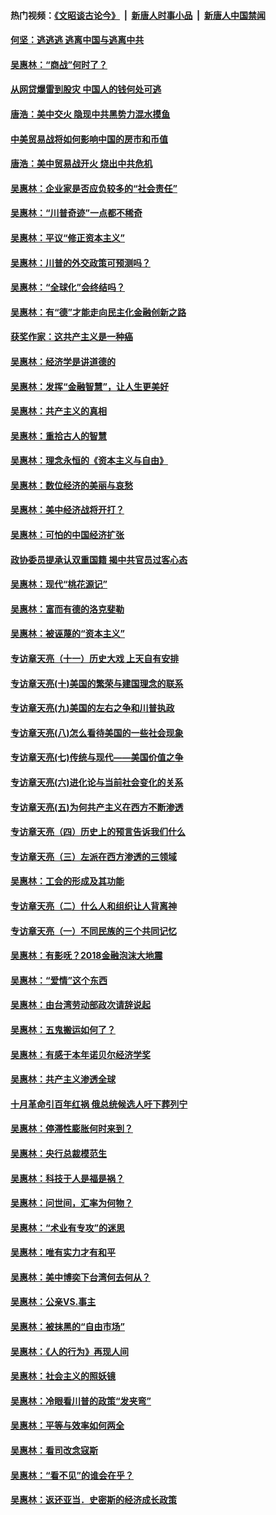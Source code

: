 #### 热门视频：[《文昭谈古论今》](https://github.com/gfw-breaker/wenzhao/blob/master/README.md?t=10190633) &nbsp;|&nbsp; [新唐人时事小品](https://github.com/gfw-breaker/ntdtv-comedy/blob/master/README.md?t=10190633) &nbsp;|&nbsp; [新唐人中国禁闻](https://github.com/gfw-breaker/ntdtv-news/blob/master/README.md?t=10190633)

#### [何坚：逃逃逃 逃离中国与逃离中共](../pages/nsc423/n10592891.md?t=10190633) 

#### [吴惠林：“商战”何时了？](../pages/nsc423/n10573558.md?t=10190633) 

#### [从网贷爆雷到股灾 中国人的钱何处可逃](../pages/nsc423/n10572800.md?t=10190633) 

#### [唐浩：美中交火 隐现中共黑势力混水摸鱼](../pages/nsc423/n10544040.md?t=10190633) 

#### [中美贸易战将如何影响中国的房市和币值](../pages/nsc423/n10543697.md?t=10190633) 

#### [唐浩：美中贸易战开火 烧出中共危机](../pages/nsc423/n10540126.md?t=10190633) 

#### [吴惠林：企业家是否应负较多的“社会责任”](../pages/nsc423/n10535022.md?t=10190633) 

#### [吴惠林：“川普奇迹”一点都不稀奇](../pages/nsc423/n10512808.md?t=10190633) 

#### [吴惠林：平议“修正资本主义”](../pages/nsc423/n10495724.md?t=10190633) 

#### [吴惠林：川普的外交政策可预测吗？](../pages/nsc423/n10462387.md?t=10190633) 

#### [吴惠林：“全球化”会终结吗？](../pages/nsc423/n10452838.md?t=10190633) 

#### [吴惠林：有“德”才能走向民主化金融创新之路](../pages/nsc423/n10432292.md?t=10190633) 

#### [获奖作家：这共产主义是一种癌](../pages/nsc423/n10431541.md?t=10190633) 

#### [吴惠林：经济学是讲道德的](../pages/nsc423/n10398014.md?t=10190633) 

#### [吴惠林：发挥“金融智慧”，让人生更美好](../pages/nsc423/n10375019.md?t=10190633) 

#### [吴惠林：共产主义的真相](../pages/nsc423/n10351394.md?t=10190633) 

#### [吴惠林：重拾古人的智慧](../pages/nsc423/n10337691.md?t=10190633) 

#### [吴惠林：理念永恒的《资本主义与自由》](../pages/nsc423/n10316274.md?t=10190633) 

#### [吴惠林：数位经济的美丽与哀愁](../pages/nsc423/n10292946.md?t=10190633) 

#### [吴惠林：美中经济战将开打？](../pages/nsc423/n10258825.md?t=10190633) 

#### [吴惠林：可怕的中国经济扩张](../pages/nsc423/n10219147.md?t=10190633) 

#### [政协委员提承认双重国籍 揭中共官员过客心态](../pages/nsc423/n10208809.md?t=10190633) 

#### [吴惠林：现代“桃花源记”](../pages/nsc423/n10185234.md?t=10190633) 

#### [吴惠林：富而有德的洛克斐勒](../pages/nsc423/n10142264.md?t=10190633) 

#### [吴惠林：被诬蔑的“资本主义”](../pages/nsc423/n10124816.md?t=10190633) 

#### [专访章天亮（十一）历史大戏 上天自有安排](../pages/nsc423/n10094905.md?t=10190633) 

#### [专访章天亮(十)美国的繁荣与建国理念的联系](../pages/nsc423/n10094899.md?t=10190633) 

#### [专访章天亮(九)美国的左右之争和川普执政](../pages/nsc423/n10094889.md?t=10190633) 

#### [专访章天亮(八)怎么看待美国的一些社会现象](../pages/nsc423/n10094857.md?t=10190633) 

#### [专访章天亮(七)传统与现代——美国价值之争](../pages/nsc423/n10093140.md?t=10190633) 

#### [专访章天亮(六)进化论与当前社会变化的关系](../pages/nsc423/n10092036.md?t=10190633) 

#### [专访章天亮(五)为何共产主义在西方不断渗透](../pages/nsc423/n10083620.md?t=10190633) 

#### [专访章天亮（四）历史上的预言告诉我们什么](../pages/nsc423/n10083606.md?t=10190633) 

#### [专访章天亮（三）左派在西方渗透的三领域](../pages/nsc423/n10081115.md?t=10190633) 

#### [吴惠林：工会的形成及其功能](../pages/nsc423/n10080633.md?t=10190633) 

#### [专访章天亮（二）什么人和组织让人背离神](../pages/nsc423/n10076637.md?t=10190633) 

#### [专访章天亮（一）不同民族的三个共同记忆](../pages/nsc423/n10074188.md?t=10190633) 

#### [吴惠林：有影呒？2018金融泡沫大地震](../pages/nsc423/n10040534.md?t=10190633) 

#### [吴惠林：“爱情”这个东西](../pages/nsc423/n10019423.md?t=10190633) 

#### [吴惠林：由台湾劳动部政次请辞说起](../pages/nsc423/n9979679.md?t=10190633) 

#### [吴惠林：五鬼搬运如何了？](../pages/nsc423/n9925338.md?t=10190633) 

#### [吴惠林：有感于本年诺贝尔经济学奖](../pages/nsc423/n9871883.md?t=10190633) 

#### [吴惠林：共产主义渗透全球](../pages/nsc423/n9812748.md?t=10190633) 

#### [十月革命引百年红祸 俄总统候选人吁下葬列宁](../pages/nsc423/n9810182.md?t=10190633) 

#### [吴惠林：停滞性膨胀何时来到？](../pages/nsc423/n9764136.md?t=10190633) 

#### [吴惠林：央行总裁模范生](../pages/nsc423/n9728134.md?t=10190633) 

#### [吴惠林：科技于人是福是祸？](../pages/nsc423/n9672982.md?t=10190633) 

#### [吴惠林：问世间，汇率为何物？](../pages/nsc423/n9621788.md?t=10190633) 

#### [吴惠林：“术业有专攻”的迷思](../pages/nsc423/n9580363.md?t=10190633) 

#### [吴惠林：唯有实力才有和平](../pages/nsc423/n9529599.md?t=10190633) 

#### [吴惠林：美中博奕下台湾何去何从？](../pages/nsc423/n9483598.md?t=10190633) 

#### [吴惠林：公亲VS.事主](../pages/nsc423/n9425637.md?t=10190633) 

#### [吴惠林：被抹黑的“自由市场”](../pages/nsc423/n9351545.md?t=10190633) 

#### [吴惠林：《人的行为》再现人间](../pages/nsc423/n9296339.md?t=10190633) 

#### [吴惠林：社会主义的照妖镜](../pages/nsc423/n9243460.md?t=10190633) 

#### [吴惠林：冷眼看川普的政策“发夹弯”](../pages/nsc423/n9120684.md?t=10190633) 

#### [吴惠林：平等与效率如何两全](../pages/nsc423/n9075430.md?t=10190633) 

#### [吴惠林：看司改念寇斯](../pages/nsc423/n9024915.md?t=10190633) 

#### [吴惠林：“看不见”的谁会在乎？](../pages/nsc423/n8977488.md?t=10190633) 

#### [吴惠林：返还亚当．史密斯的经济成长政策](../pages/nsc423/n8931896.md?t=10190633) 

